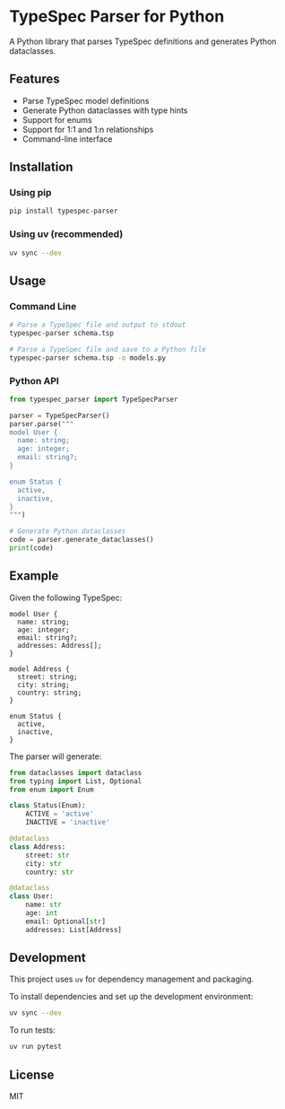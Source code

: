 # TypeSpec Parser for Python

A Python library that parses TypeSpec definitions and generates Python dataclasses.

## Features

- Parse TypeSpec model definitions
- Generate Python dataclasses with type hints
- Support for enums
- Support for 1:1 and 1:n relationships
- Command-line interface

## Installation

### Using pip

```bash
pip install typespec-parser
```

### Using uv (recommended)

```bash
uv sync --dev
```

## Usage

### Command Line

```bash
# Parse a TypeSpec file and output to stdout
typespec-parser schema.tsp

# Parse a TypeSpec file and save to a Python file
typespec-parser schema.tsp -o models.py
```

### Python API

```python
from typespec_parser import TypeSpecParser

parser = TypeSpecParser()
parser.parse("""
model User {
  name: string;
  age: integer;
  email: string?;
}

enum Status {
  active,
  inactive,
}
""")

# Generate Python dataclasses
code = parser.generate_dataclasses()
print(code)
```

## Example

Given the following TypeSpec:

```typespec
model User {
  name: string;
  age: integer;
  email: string?;
  addresses: Address[];
}

model Address {
  street: string;
  city: string;
  country: string;
}

enum Status {
  active,
  inactive,
}
```

The parser will generate:

```python
from dataclasses import dataclass
from typing import List, Optional
from enum import Enum

class Status(Enum):
    ACTIVE = 'active'
    INACTIVE = 'inactive'

@dataclass
class Address:
    street: str
    city: str
    country: str

@dataclass
class User:
    name: str
    age: int
    email: Optional[str]
    addresses: List[Address]
```

## Development

This project uses `uv` for dependency management and packaging.

To install dependencies and set up the development environment:

```bash
uv sync --dev
```

To run tests:

```bash
uv run pytest
```

## License

MIT
